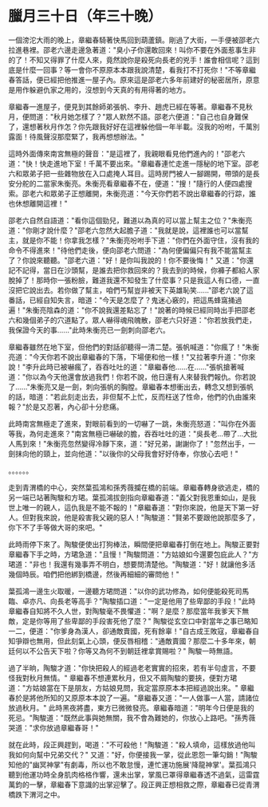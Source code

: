 # 臘月三十日（年三十晚）

一個滂沱大雨的晚上，章繼春騎著快馬回到葫蘆鎮。剛過了大街，一手便被邵老六拉進巷裡。邵老六邊走邊急著道："臭小子你還敢回來！叫你不要在外面惹事生非的了！不知又得罪了什麼人來，竟然說你是殺死向長老的兇手！誰會相信呢？這到底是什麼一回事？等一會你不原原本本跟我說清楚，看我打不打死你！"不等章繼春答話，便已經把他推進一屋子內。原來這是邵老六多年前建好的秘密居所，原意是用作躲避仇家之用的，沒想到今天真的有用得著的地方。

章繼春一進屋子，便見到其餘師弟張帆、李升、趙虎已經在等著。章繼春不見秋月，便問道："秋月她怎樣了？"眾人默然不語。邵老六便道："自己也自身難保了，還想著秋月作怎？你先跟我好好在這裡躲他個一年半載。沒我的吩咐，千萬別露面！待風聲沒那麼緊了，我再想想辦法。"

這時外面傳來南宮無極的聲音："是這裡了，我親眼看見他們進內的！"邵老六道："快！快走進地下室！千萬不要出來。"章繼春連忙走進一隱秘的地下室。邵老六和眾弟子把一些雜物放在入口處掩人耳目。這時房門被人一腳踢開，帶頭的是長安分舵的二當家朱衡亮。朱衡亮看章繼春不在，便道："搜！"隨行的人便四處搜索。邵老六和眾弟子正想離開，朱衡亮道："今天你們若不說出章繼春的行踪，誰也休想離開這裡！"

邵老六自然自語道："看你這個勁兒，難道以為真的可以當上幫主之位？"朱衡亮道："你剛才說什麼？"邵老六忽然大起膽子道："我就是說，這裡誰也可以當幫主，就是你不能！你拿我怎樣？"朱衡亮吩咐手下道："你們在外面守住，沒有我的命令不得進來！"待他們走後，便向邵老六問道："為何便偏偏只有我不能當幫主了？你說來聽聽。"邵老六道："好！是你叫我說的！你不要後悔！" 又道："你還記不記得，當日在沙頭幫，是誰去把你救回來的？我去到的時候，你褲子都給人家脫掉了！那時你一張粉臉，難道我還不知發生了什麼事？只是我這人有口德，一直沒把它說出去。若你做了幫主，咱們丐幫豈非被天下英雄恥笑......"邵老六說了這番話，已經自知失言，暗道："今天是怎麼了？鬼迷心竅的，把這馬蜂窩捅過遍！"朱衡亮陰森的道："你不說我還差點忘了！"說著的時候已經同時出手把邵老六和幾個弟子的穴道點了。眾人嚇得魂飛魄散，邵老六只好道："你若放我們走，我保證今天的事......"此時朱衡亮已一劍刺向邵老六。

章繼春雖然在地下室，但他們的對話卻聽得一清二楚。張帆喊道："你瘋了！"朱衡亮道："今天你若不說出章繼春的下落，下場便和他一樣！"又拉著李升道："你來說！"李升此時已被嚇瘋了，吞吞吐吐的道："章繼春他......在......"張帆搶著喊道："你以為今天他還會放過我們！你若不說，他日還有人來替我們報仇。你若說了......"朱衡亮又是一劍，刺向張帆的胸膛。章繼春本想衝出去，轉念又想到張帆的話，暗道："若此刻走出去，非但幫不上忙，反而枉送了性命，他們的仇由誰來報？"於是又忍著，內心卻十分悲痛。

此時南宮無極走了進來，對眼前看到的一切嚇了一跳，朱衡亮怒道："叫你在外面等我，為何走進來？"南宮無極已嚇破的膽，吞吞吐吐的道："吳長老...帶了...大批人馬到來！"朱衡亮忽然變得冷靜下來，道："好兄弟，謝謝你了！"忽然出手，一劍抹向他的頸上，並向他道："以後你的父母我會好好侍奉，你放心去吧！"

。。。。。。

走到青渭橋的中心，突然葉孤鴻和孫秀薇攔在橋的前端。章繼春轉身欲逃走，橋的另一端已站著陶駿和方珺。葉孤鴻拔劍指向章繼春道："義父對我恩重如山，是我世上唯一的親人，這仇我是不能不報的！"章繼春道："對你來說，他是天下第一好人。但對我來說，他是殺害我父親的惡人！"陶駿道："賢弟不要跟他說那麼多了，你下不了手等做大哥的來吧。"

此時雨停下來了。陶駿便使出打狗棒法，瞬間便把章繼春打倒在地上。陶駿正要對章繼春下手之時，方珺急道："且慢！"陶駿問道："方姑娘如今還要包庇此人？"方珺道："非也！我還有幾事弄不明白，想要問清楚他。"陶駿道："好！就讓他多活幾個時辰。咱們把他綁到橋邊，然後再細細的審問他！"

葉孤鴻一邊生火取暖，一邊聽方珺問道："以你的武功修為，如何便能殺死司馬臨、卓亦凡、向長老等高手？"陶駿插口道："一定是他用了些卑鄙的手段！"此時章繼春自知將不久人世，對陶駿毫不畏懼道："啊？是麼？那麼當年我爹天下無敵，定是你等用了些卑鄙的手段害死他了麼？" 陶駿從玄空口中對當年之事已略知一二，便道："你爹身為漢人，卻通敵賣國，死有餘辜！"自古成王敗寇，章繼春自知爭辯也無用，但此刻氣上心頭，便反唇相稽："通敵賣國？那麼二十多年來，朝廷何以不公告天下啦？你等又為何不到朝廷裡拿賞賜啦？" 陶駿一時無語。

過了半晌，陶駿才道："你快把殺人的經過老老實實的招來，若有半句虛言，不要怪我對秋月無情。" 章繼春不想連累秋月，但又不屑陶駿的要挾，便對方珺道："方姑娘當在下是朋友，方姑娘見問，我定當原原本本把經過說出來。" 章繼春於是將他所知的又原原本本說了一遍。"章繼春又道："一人做事一人當，請諸位放過秋月。" 此時黑夜將盡，東方已微微發亮。章繼春暗道："明年今日便是我的死忌。"陶駿道："既然此事與她無關，我不會為難她的，你放心上路吧。"孫秀薇哭道："求你放過章繼春哥！"

就在此時，段正興趕到，喝道："不可殺他！"陶駿道："殺人填命，這樣放過他叫我如何向幫中兄弟交代？" 又道："好，你便接我一掌，從此恩怨一筆勾銷！"陶駿知他的"幽冥神掌"有劇毒，所以也不敢怠慢，連忙運功施展'降龍神掌'。葉孤鴻只聽到他運功時全身肌肉格格作響，還未出掌，掌風已罩得章繼春透不過氣，這雷霆萬鈞的一擊，章繼春下意識的出掌迎擊了。段正興正想相救之際，章繼春已從青渭橋跌下渭河之中。

